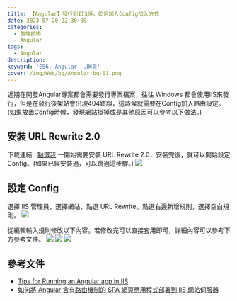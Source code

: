 ```yaml
---
title: 【Angular】發行到IIS時，如何加入Config加入方式
date: 2023-07-20 22:30:00
categories: 
  - 前端技術
  - Angular
tags: 
  - Angular
description:
keyword: 'ES6, Angular  ,網頁'
cover: /img/Web/bg/Angular-bg-01.png
---
```


近期在開發Angular專案都會需要發行專案檔案，往往 Windows 都會使用IIS來發行，但是在發行後架站會出現404錯誤，這時候就需要在Config加入路由設定。
(如果放置Config時候，發現網站掛掉或是其他原因可以參考以下做法。)

## 安裝  URL Rewrite 2.0
下載連結 : [點選我](https://www.iis.net/downloads/microsoft/url-rewrite)
一開始需要安裝 URL Rewrite 2.0，安裝完後，就可以開始設定Config。(如果已經安裝過，可以跳過這步驟。)
![](/image/20230901_22-32-39.png)

## 設定 Config
選擇 IIS 管理員，選擇網站，點選 URL Rewrite。點選右邊新增規則，選擇空白規則。
![](/image/20230901_22-33-25.png)

從編輯輸入規則修改以下內容。若修改完可以直接套用即可，詳細內容可以參考下方參考文件。
![](/image/20230901_22-34-53.png)
![](/image/20230901_22-36-22.png)
![](/image/20230901_22-37-20.png)

## 參考文件

- [Tips for Running an Angular app in IIS](https://devblogs.microsoft.com/premier-developer/tips-for-running-an-angular-app-in-iis/)
- [如何將 Angular 含有路由機制的 SPA 網頁應用程式部署到 IIS 網站伺服器](https://blog.miniasp.com/post/2017/01/17/Angular-2-deploy-on-IIS)
